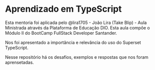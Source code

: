 # Aprendizado em TypeScript

Esta mentoria foi aplicada pelo @lira1705 - João Lira (Take Blip) - Aula Ministrada através da Plataforma de Educação DIO.
Esta aula compôe o Módulo II do BootCamp FullStack Developer Santander.

Nos foi apresentado a importância e relevância do uso do Superset TypeScript.

Nesse repositório há os desafios, exemplos e respostas que nos foram aprensetadas.

